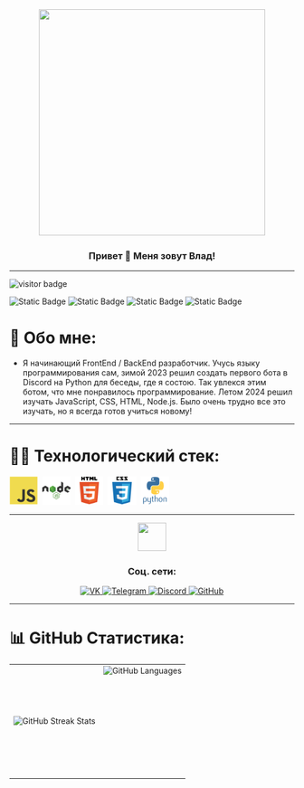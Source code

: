<div align="center">
  <img src="https://github.com/SP-XD/SP-XD/blob/main/images/dev-working_rounded.gif" width="400" height="400">
</div>

<div align="center">
<h3>Привет 👋 Меня зовут Влад!</h3>
</div>

---

![visitor badge](https://visitor-badge.laobi.icu/badge?page_id=VSakurai.visitor-badge&left_text=My%20Page%20Visitors)
<div>
  <img alt="Static Badge" src="https://img.shields.io/badge/FrontEnd-Blue">
  <img alt="Static Badge" src="https://img.shields.io/badge/BackEnd-8A2BE2">
  <img alt="Static Badge" src="https://img.shields.io/badge/JavaScript-EEF60A">
  <img alt="Static Badge" src="https://img.shields.io/badge/Python-39E5E5">
</div>

# 👨 Обо мне:

- Я начинающий FrontEnd / BackEnd разработчик. Учусь языку программирования сам, зимой 2023 решил создать первого бота в Discord на Python для беседы, где я состою.
  Так увлекся этим ботом, что мне понравилось программирование. Летом 2024 решил изучать JavaScript, CSS, HTML, Node.js. Было очень трудно все это изучать, но я всегда готов учиться новому!

---

# 🧑‍💻 Технологический стек:

<div>
  <img src="https://github.com/devicons/devicon/blob/master/icons/javascript/javascript-original.svg" title="JavaScript" alt="JavaScript" width="50" height="50"/>&nbsp 
  <img src="https://github.com/devicons/devicon/blob/master/icons/nodejs/nodejs-original-wordmark.svg" title="NodeJS" alt="NodeJS" width="50" height="50"/>&nbsp
  <img src="https://github.com/devicons/devicon/blob/master/icons/html5/html5-original-wordmark.svg" title="HTML" alt="HTML" width="50" height="50"/>&nbsp
  <img src="https://github.com/devicons/devicon/blob/master/icons/css3/css3-original-wordmark.svg" title="CSS" alt="CSS" width="50" height="50"/>&nbsp
  <img src="https://github.com/devicons/devicon/blob/master/icons/python/python-original-wordmark.svg" title="Python" alt="Python" width="50" height="50"/>&nbsp
</div>

---

<div align="center">
  <img src="https://github.com/SP-XD/SP-XD/blob/main/images/message.gif" width="50" height="50">
  <h3>Соц. сети:</h3>
</div>

<div id="badges" align="center">
  <a href="https://vk.com/vlad.error" target="_blank">
    <img src="https://cdn-icons-png.flaticon.com/512/145/145813.png" title="VK" alt="VK" width="50" height="50"/
  </a>
  <a href="https://t.me/v_sakurai" target="_blank">
    <img src="https://cdn-icons-png.flaticon.com/512/2111/2111646.png" title="Telegram" alt="Telegram" width="50" height="50"/>
  </a>
  <a href="https://discordapp.com/users/401125141788229632" target="_blank">
    <img src="https://cdn3.iconfinder.com/data/icons/social-media-pack-12/512/Discord-256.png" title="Discord" alt="Discord" width="50" height="50"/>
  </a>
  <a href="https://github.com/VSakurai/" target="_blank">
    <img src="https://cdn3.iconfinder.com/data/icons/social-media-2169/24/social_media_social_media_logo_github_2-256.png" title="GitHub" alt="GitHub" width="50" height="50"/>
  </a>
</div>

---

# 📊 GitHub Статистика:

<table>
  <tr>
    <td align="left">
      <img src="http://github-readme-streak-stats.herokuapp.com?user=VSakurai&theme=dark&background=000000" alt="GitHub Streak Stats" />
    </td>
    <td>
      <img height="195px" align="right" alt="GitHub Languages" src="https://github-readme-stats.vercel.app/api/top-langs/?username=VSakurai&layout=compact&theme=vision-friendly-dark" />
    </td>
  </tr>
</table>
